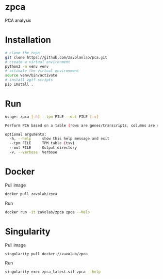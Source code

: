 # zpca

PCA analysis

# Installation

```bash
# clone the repo
git clone https://github.com/zavolanlab/pca.git
# create a virtual environment
python3 -m venv venv
# activate the virtual environment
source venv/bin/activate
# install zgtf scripts
pip install .
```

# Run

```bash
usage: zpca [-h] --tpm FILE --out FILE [-v]

Perform PCA based on a table (rows are genes/transcripts, columns are samples).

optional arguments:
  -h, --help     show this help message and exit
  --tpm FILE     TPM table (tsv)
  --out FILE     Output directory
  -v, --verbose  Verbose
  ```

  # Docker 

Pull image
```bash
docker pull zavolab/zpca
```

Run
```bash
docker run -it zavolab/zpca zpca --help
```

# Singularity

Pull image
```bash
singularity pull docker://zavolab/zpca
```

Run
```bash
singularity exec zpca_latest.sif zpca --help
```